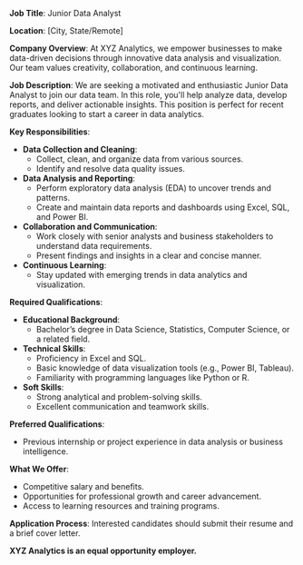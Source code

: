 ﻿
**Job Title**: Junior Data Analyst

**Location**: [City, State/Remote]

**Company Overview**: At XYZ Analytics, we empower businesses to make data-driven decisions through innovative data analysis and visualization. Our team values creativity, collaboration, and continuous learning.

**Job Description**: We are seeking a motivated and enthusiastic Junior Data Analyst to join our data team. In this role, you'll help analyze data, develop reports, and deliver actionable insights. This position is perfect for recent graduates looking to start a career in data analytics.

**Key Responsibilities**:

-   **Data Collection and Cleaning**:
    -   Collect, clean, and organize data from various sources.
    -   Identify and resolve data quality issues.
-   **Data Analysis and Reporting**:
    -   Perform exploratory data analysis (EDA) to uncover trends and patterns.
    -   Create and maintain data reports and dashboards using Excel, SQL, and Power BI.
-   **Collaboration and Communication**:
    -   Work closely with senior analysts and business stakeholders to understand data requirements.
    -   Present findings and insights in a clear and concise manner.
-   **Continuous Learning**:
    -   Stay updated with emerging trends in data analytics and visualization.

**Required Qualifications**:

-   **Educational Background**:
    -   Bachelor’s degree in Data Science, Statistics, Computer Science, or a related field.
-   **Technical Skills**:
    -   Proficiency in Excel and SQL.
    -   Basic knowledge of data visualization tools (e.g., Power BI, Tableau).
    -   Familiarity with programming languages like Python or R.
-   **Soft Skills**:
    -   Strong analytical and problem-solving skills.
    -   Excellent communication and teamwork skills.

**Preferred Qualifications**:

-   Previous internship or project experience in data analysis or business intelligence.

**What We Offer**:

-   Competitive salary and benefits.
-   Opportunities for professional growth and career advancement.
-   Access to learning resources and training programs.

**Application Process**: Interested candidates should submit their resume and a brief cover letter.

**XYZ Analytics is an equal opportunity employer.**
